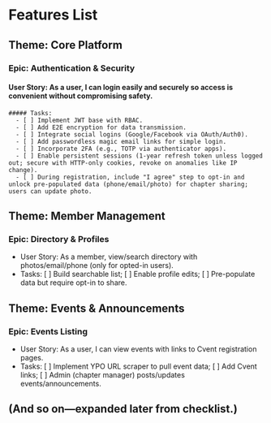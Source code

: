 # Features List

## Theme: Core Platform
### Epic: Authentication & Security
  #### User Story: As a user, I can login easily and securely so access is convenient without compromising safety.
    ##### Tasks:
      - [ ] Implement JWT base with RBAC.
      - [ ] Add E2E encryption for data transmission.
      - [ ] Integrate social logins (Google/Facebook via OAuth/Auth0).
      - [ ] Add passwordless magic email links for simple login.
      - [ ] Incorporate 2FA (e.g., TOTP via authenticator apps).
      - [ ] Enable persistent sessions (1-year refresh token unless logged out; secure with HTTP-only cookies, revoke on anomalies like IP change).
      - [ ] During registration, include "I agree" step to opt-in and unlock pre-populated data (phone/email/photo) for chapter sharing; users can update photo.

## Theme: Member Management
### Epic: Directory & Profiles
  - User Story: As a member, view/search directory with photos/email/phone (only for opted-in users).
  - Tasks: [ ] Build searchable list; [ ] Enable profile edits; [ ] Pre-populate data but require opt-in to share.

## Theme: Events & Announcements
### Epic: Events Listing
  - User Story: As a user, I can view events with links to Cvent registration pages.
  - Tasks: [ ] Implement YPO URL scraper to pull event data; [ ] Add Cvent links; [ ] Admin (chapter manager) posts/updates events/announcements.

## (And so on—expanded later from checklist.)

